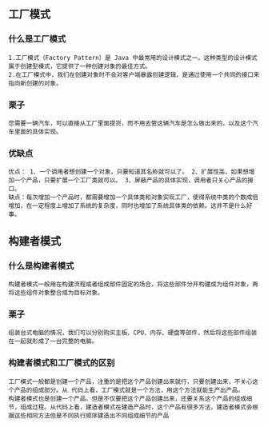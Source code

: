 ## 工厂模式

### 什么是工厂模式

```
1.工厂模式（Factory Pattern）是 Java 中最常用的设计模式之一。这种类型的设计模式属于创建型模式，它提供了一种创建对象的最佳方式。
2.在工厂模式中，我们在创建对象时不会对客户端暴露创建逻辑，是通过使用一个共同的接口来指向新创建的对象。
```

### 栗子

```
您需要一辆汽车，可以直接从工厂里面提货，而不用去管这辆汽车是怎么做出来的，以及这个汽车里面的具体实现。
```

### 优缺点

```
优点： 1、一个调用者想创建一个对象，只要知道其名称就可以了。 2、扩展性高，如果想增加一个产品，只要扩展一个工厂类就可以。 3、屏蔽产品的具体实现，调用者只关心产品的接口。
缺点：每次增加一个产品时，都需要增加一个具体类和对象实现工厂，使得系统中类的个数成倍增加，在一定程度上增加了系统的复杂度，同时也增加了系统具体类的依赖。这并不是什么好事。
```

## 构建者模式

### 什么是构建者模式

```
构建者模式一般用在构建流程或者组成部件固定的场合，将这些部件分开构建成为组件对象，再将这些组件对象整合成为目标对象。　　
```

### 栗子

```
组装台式电脑的情况，我们可以分别购买主板、CPU、内存、硬盘等部件，然后将这些部件组装在一起就形成了一台完整的电脑。
```

### 构建者模式和工厂模式的区别

```
工厂模式一般都是创建一个产品，注重的是把这个产品创建出来就行，只要创建出来，不关心这个产品的组成部分。从 代码上看，工厂模式就是一个方法，用这个方法就能生产出产品。
构建者模式也是创建一个产品，但是不仅要把这个产品创建出来，还要关系这个产品的组成细节，组成过程。从代码上看，建造者模式在建造产品时，这个产品有很多方法，建造者模式会根据这些相同方法但是不同执行顺序建造出不同组成细节的产品
```

